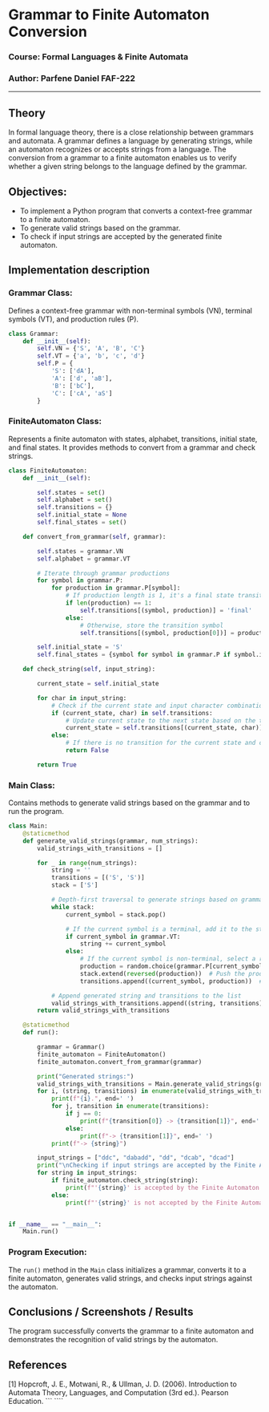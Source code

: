 # Grammar to Finite Automaton Conversion

### Course: Formal Languages & Finite Automata
### Author: Parfene Daniel FAF-222

----

## Theory

In formal language theory, there is a close relationship between grammars and automata. A grammar defines a language by generating strings, while an automaton recognizes or accepts strings from a language. The conversion from a grammar to a finite automaton enables us to verify whether a given string belongs to the language defined by the grammar.

## Objectives:

* To implement a Python program that converts a context-free grammar to a finite automaton.
* To generate valid strings based on the grammar.
* To check if input strings are accepted by the generated finite automaton.

## Implementation description

### Grammar Class:

Defines a context-free grammar with non-terminal symbols (VN), terminal symbols (VT), and production rules (P).

```python
class Grammar:
    def __init__(self):
        self.VN = {'S', 'A', 'B', 'C'}
        self.VT = {'a', 'b', 'c', 'd'}
        self.P = {
            'S': ['dA'],
            'A': ['d', 'aB'],
            'B': ['bC'],
            'C': ['cA', 'aS']
        }
```

### FiniteAutomaton Class:

Represents a finite automaton with states, alphabet, transitions, initial state, and final states. It provides methods to convert from a grammar and check strings.

```python
class FiniteAutomaton:
    def __init__(self):

        self.states = set()
        self.alphabet = set()
        self.transitions = {}
        self.initial_state = None
        self.final_states = set()

    def convert_from_grammar(self, grammar):

        self.states = grammar.VN
        self.alphabet = grammar.VT

        # Iterate through grammar productions
        for symbol in grammar.P:
            for production in grammar.P[symbol]:
                # If production length is 1, it's a final state transition
                if len(production) == 1:
                    self.transitions[(symbol, production)] = 'final'
                else:
                    # Otherwise, store the transition symbol
                    self.transitions[(symbol, production[0])] = production[1]

        self.initial_state = 'S'
        self.final_states = {symbol for symbol in grammar.P if symbol.isupper()}

    def check_string(self, input_string):

        current_state = self.initial_state

        for char in input_string:
            # Check if the current state and input character combination exists in transitions
            if (current_state, char) in self.transitions:
                # Update current state to the next state based on the transition
                current_state = self.transitions[(current_state, char)]
            else:
                # If there is no transition for the current state and character, return False
                return False

        return True
```

### Main Class:

Contains methods to generate valid strings based on the grammar and to run the program.

```python
class Main:
    @staticmethod
    def generate_valid_strings(grammar, num_strings):
        valid_strings_with_transitions = []

        for _ in range(num_strings):
            string = ''
            transitions = [('S', 'S')]
            stack = ['S']

            # Depth-first traversal to generate strings based on grammar productions
            while stack:
                current_symbol = stack.pop()

                # If the current symbol is a terminal, add it to the string
                if current_symbol in grammar.VT:
                    string += current_symbol
                else:
                    # If the current symbol is non-terminal, select a random production and expand the stack
                    production = random.choice(grammar.P[current_symbol])
                    stack.extend(reversed(production))  # Push the production onto the stack
                    transitions.append((current_symbol, production))  # Record the transition

            # Append generated string and transitions to the list
            valid_strings_with_transitions.append((string, transitions))
        return valid_strings_with_transitions

    @staticmethod
    def run():

        grammar = Grammar()
        finite_automaton = FiniteAutomaton()
        finite_automaton.convert_from_grammar(grammar)

        print("Generated strings:")
        valid_strings_with_transitions = Main.generate_valid_strings(grammar, 5)
        for i, (string, transitions) in enumerate(valid_strings_with_transitions, start=1):
            print(f"{i}.", end=' ')
            for j, transition in enumerate(transitions):
                if j == 0:
                    print(f"{transition[0]} -> {transition[1]}", end=' ')
                else:
                    print(f"-> {transition[1]}", end=' ')
            print(f"-> {string}")

        input_strings = ["ddc", "dabadd", "dd", "dcab", "dcad"]
        print("\nChecking if input strings are accepted by the Finite Automaton:")
        for string in input_strings:
            if finite_automaton.check_string(string):
                print(f"'{string}' is accepted by the Finite Automaton.")
            else:
                print(f"'{string}' is not accepted by the Finite Automaton.")


if __name__ == "__main__":
    Main.run()
```

### Program Execution:

The `run()` method in the `Main` class initializes a grammar, converts it to a finite automaton, generates valid strings, and checks input strings against the automaton.

## Conclusions / Screenshots / Results

The program successfully converts the grammar to a finite automaton and demonstrates the recognition of valid strings by the automaton.

## References

[1] Hopcroft, J. E., Motwani, R., & Ullman, J. D. (2006). Introduction to Automata Theory, Languages, and Computation (3rd ed.). Pearson Education.
``` ````
